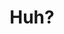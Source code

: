 ---
app: "Huh?"
description:
    "Huh? is a productivity app available on iOS, iPadOS and macOS.
    It has everything students and intellectuals need to go from a beginner to a wordsmith."
layout: "app"
image: "apps/huh/social.png"
secret_message: "Roger, tu es mieux qu'un fils!"
title: "Huh?"
---